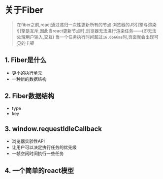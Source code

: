 # 关于Fiber

> 在fiber之前,react通过递归一次性更新所有的节点
> 浏览器的JS引擎与渲染引擎是互斥,因此当react更新节点时,浏览器无法进行渲染任务——(即无法处理用户输入,交互)
> 当一个任务执行时间超过`16.6666ms`时,页面就会出现可见的卡顿

## 1. Fiber是什么

- 更小的执行单元
- 一种新的数据结构

## 2. Fiber数据结构

- type
- key


## 3. window.requestIdleCallback

- 浏览器实验性API
- 让用户可以决定执行任务的优先级
- 一帧空闲时间执行一些任务

## 4. 一个简单的react模型



